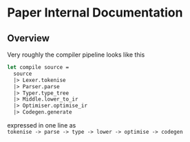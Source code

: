 # Paper Internal Documentation

## Overview

Very roughly the compiler pipeline looks like this

```ocaml
let compile source =
  source
  |> Lexer.tokenise
  |> Parser.parse
  |> Typer.type_tree
  |> Middle.lower_to_ir
  |> Optimiser.optimise_ir
  |> Codegen.generate
```
expressed in one line as  
`tokenise -> parse -> type -> lower -> optimise -> codegen`
